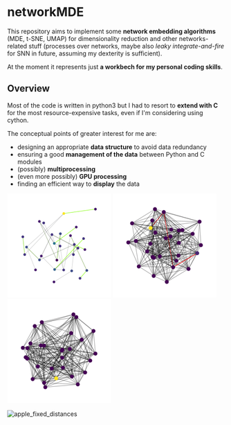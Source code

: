# networkMDE 
This repository aims to implement some **network embedding algorithms** (MDE, t-SNE, UMAP) for dimensionality reduction and other networks-related stuff (processes over networks, maybe also _leaky integrate-and-fire_ for SNN in future, assuming my dexterity is sufficient).

At the moment it represents just **a workbech for my personal coding skills**.

## Overview
Most of the code is written in python3 but I had to resort to **extend with C** for the most resource-expensive tasks, even if I'm considering using cython.

The conceptual points of greater interest for me are:

- designing an appropriate **data structure** to avoid data redundancy
- ensuring a good **management of the data** between Python and C modules
- (possibly) **multiprocessing**
- (even more possibly) **GPU processing**
- finding an efficient way to **display** the data

![apple_game](assets/sparse_display.gif)
![apple_game](assets/random_2d.gif)
![apple_game](assets/random_2d_2.gif) 

![apple_fixed_distances](assets/random_big.gif)
